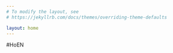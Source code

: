 ```yaml
---
# To modify the layout, see
# https://jekyllrb.com/docs/themes/overriding-theme-defaults

layout: home
---
```


#HoEN
